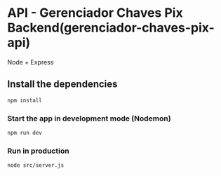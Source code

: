 # API - Gerenciador Chaves Pix Backend(gerenciador-chaves-pix-api)

Node + Express

## Install the dependencies
```bash
npm install
```

### Start the app in development mode (Nodemon)
```bash
npm run dev
```

### Run in production
```bash
node src/server.js
```
